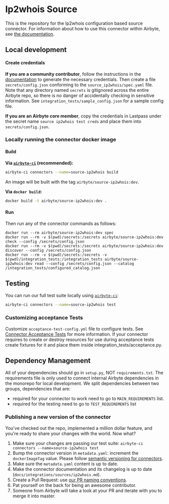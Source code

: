 # Ip2whois Source

This is the repository for the Ip2whois configuration based source connector. For information about
how to use this connector within Airbyte, see
[the documentation](https://docs.airbyte.io/integrations/sources/ip2whois).

## Local development

#### Create credentials

**If you are a community contributor**, follow the instructions in the
[documentation](https://docs.airbyte.io/integrations/sources/ip2whois) to generate the necessary
credentials. Then create a file `secrets/config.json` conforming to the `source_ip2whois/spec.yaml`
file. Note that any directory named `secrets` is gitignored across the entire Airbyte repo, so there
is no danger of accidentally checking in sensitive information. See
`integration_tests/sample_config.json` for a sample config file.

**If you are an Airbyte core member**, copy the credentials in Lastpass under the secret name
`source ip2whois test creds` and place them into `secrets/config.json`.

### Locally running the connector docker image

#### Build

**Via
[`airbyte-ci`](https://github.com/airbytehq/airbyte/blob/master/airbyte-ci/connectors/pipelines/README.md)
(recommended):**

```bash
airbyte-ci connectors --name=source-ip2whois build
```

An image will be built with the tag `airbyte/source-ip2whois:dev`.

**Via `docker build`:**

```bash
docker build -t airbyte/source-ip2whois:dev .
```

#### Run

Then run any of the connector commands as follows:

```
docker run --rm airbyte/source-ip2whois:dev spec
docker run --rm -v $(pwd)/secrets:/secrets airbyte/source-ip2whois:dev check --config /secrets/config.json
docker run --rm -v $(pwd)/secrets:/secrets airbyte/source-ip2whois:dev discover --config /secrets/config.json
docker run --rm -v $(pwd)/secrets:/secrets -v $(pwd)/integration_tests:/integration_tests airbyte/source-ip2whois:dev read --config /secrets/config.json --catalog /integration_tests/configured_catalog.json
```

## Testing

You can run our full test suite locally using
[`airbyte-ci`](https://github.com/airbytehq/airbyte/blob/master/airbyte-ci/connectors/pipelines/README.md):

```bash
airbyte-ci connectors --name=source-ip2whois test
```

### Customizing acceptance Tests

Customize `acceptance-test-config.yml` file to configure tests. See
[Connector Acceptance Tests](https://docs.airbyte.com/connector-development/testing-connectors/connector-acceptance-tests-reference)
for more information. If your connector requires to create or destroy resources for use during
acceptance tests create fixtures for it and place them inside integration_tests/acceptance.py.

## Dependency Management

All of your dependencies should go in `setup.py`, NOT `requirements.txt`. The requirements file is
only used to connect internal Airbyte dependencies in the monorepo for local development. We split
dependencies between two groups, dependencies that are:

- required for your connector to work need to go to `MAIN_REQUIREMENTS` list.
- required for the testing need to go to `TEST_REQUIREMENTS` list

### Publishing a new version of the connector

You've checked out the repo, implemented a million dollar feature, and you're ready to share your
changes with the world. Now what?

1. Make sure your changes are passing our test suite:
   `airbyte-ci connectors --name=source-ip2whois test`
2. Bump the connector version in `metadata.yaml`: increment the `dockerImageTag` value. Please
   follow
   [semantic versioning for connectors](https://docs.airbyte.com/contributing-to-airbyte/resources/pull-requests-handbook/#semantic-versioning-for-connectors).
3. Make sure the `metadata.yaml` content is up to date.
4. Make the connector documentation and its changelog is up to date
   (`docs/integrations/sources/ip2whois.md`).
5. Create a Pull Request: use
   [our PR naming conventions](https://docs.airbyte.com/contributing-to-airbyte/resources/pull-requests-handbook/#pull-request-title-convention).
6. Pat yourself on the back for being an awesome contributor.
7. Someone from Airbyte will take a look at your PR and iterate with you to merge it into master.
